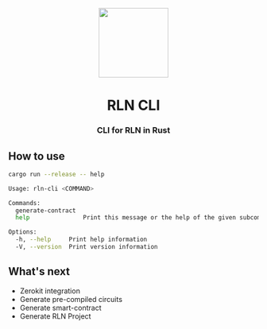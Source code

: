 <p align="center">
    <img src="https://github.com/Rate-Limiting-Nullifier/rln-cli/workflows/Build-Test-Fmt/badge.svg" width="140">
</p>

<h1 align="center">RLN CLI</h1>

<h3 align="center">CLI for RLN in Rust</h3>

## How to use
```bash
cargo run --release -- help
```

```bash
Usage: rln-cli <COMMAND>

Commands:
  generate-contract  
  help               Print this message or the help of the given subcommand(s)

Options:
  -h, --help     Print help information
  -V, --version  Print version information
```

## What's next

* Zerokit integration
* Generate pre-compiled circuits
* Generate smart-contract
* Generate RLN Project
